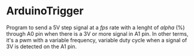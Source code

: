 # ArduinoTrigger
Program to send a 5V step signal at a *fps* rate with a lenght of *alpha* (%) through A0 pin when there is a 3V or more signal in A1 pin.
In other terms, it's a pwm with a variable frequency, variable duty cycle when a signal of 3V is detected on the A1 pin.
